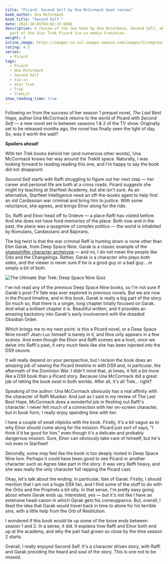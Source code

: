 ```yaml
---
title: "Picard: Second Self by Una McCormack book review"
book_author: Una McCormack
book_title: "Second Self "
date: 2022-10-01T04:02:33.668Z
description: A review of the new book by Una McCormack, Second Self, which is
  part of the Star Trek Picard tie-in media franchise.
weight: 4
inline_image: https://images-na.ssl-images-amazon.com/images/S/compressed.photo.goodreads.com/books/1662300847i/58439631.jpg
rating: 4.5
series:
  - Picard
tags:
  - Picard
  - Una McCormack
  - Second Self
  - tie-in
  - Star Trek
  - Trek
  - TrekLit
show_reading_time: true
---
```

Following on from the success of her season 1 prequel novel, *The Last Best Hope*, author Una McCormack returns to the world of Picard with *Second Self* — a new novel set in between seasons 1 & 2 of the TV show. Originally set to be released months ago, the novel has finally seen the light of day. So, was it worth the wait?

**Spoilers ahead!**

<!--more-->

With ten Trek books behind her (and numerous other words), Una McCormack knows her way around the Treklit space. Naturally, I was looking forward to reading reading this one, and I'm happy to say the book did not disappoint. 

*Second Self* starts with Raffi struggling to figure out her next step — her career and personal life are both at a cross roads. Picard suggests she might try teaching at Starfleet Academy, but she isn't sure. As an alternative, Starfleet Intelligence need an off-the-books agent to help find an old Cardassian war criminal and bring him to justice. With some reluctance, she agrees, and brings Elnor along for the ride.

So, Raffi and Elnor head off to Ordeve — a place Raffi has visited before. And she does not have fond memories of the place. Both now and in the past, the place was a quagmire of complex politics — the world is inhabited by Romulans, Cardassians and Bajorans. 

The big twist is that the war criminal Raff is hunting down is none other than Elim Garak, from Deep Space Nine. Garak is a classic example of the [shapeshifter character archetype](https://mythcreants.com/blog/the-eight-character-archetypes-of-the-heros-journey/#shapeshifter) — and no, I do not mean the people like Odo and the Changelings. Rather, Garak is a character who plays both sides, and the viewer is never sure if he is a good guy or a bad guy... or simply a bit of both.

![The Ultimate Star Trek: Deep Space Nine Quiz](https://img.playbuzz.com/image/upload/ar_1.5,c_pad,f_jpg,b_auto/q_auto:good,f_auto,fl_lossy,w_480,c_limit,dpr_2.5/cdn/914e09db-ab6c-4054-ad48-b268f793f36a/00f538a7-609f-4167-8ce8-8beaa27c50f4.jpg)

I've not read any of the previous Deep Space Nine books, so I'm not sure if Garak's post-TV fate was ever explored in previous novels. But we are now in the Picard timeline, and in this book, Garak is really a big part of the story. So much so, that there is a single, long chapter totally focused on Garak. And what a brilliant chapter it is. Beautiful written, and it provides an amazing backstory into Garak's early involvement with the dreaded Obsidian Order.

Which brings me to my next point: is this a Picard novel, or a Deep Space Nine novel? Jean-Luc himself is barely in it, and Rios only appears in a few scenes. And even though the Elnor and Raffi scenes are a hoot, once we delve into Raffi's past, it very much feels like she has been injected into the DS9 oeuvre.

It will really depend on your perspective, but I reckon the book does an amazing job of sewing the Picard timeline in with DS9 and, in particular, the aftermath of the Dominion War. I didn't mind that, at times, it felt a bit more like a DS9 book than a Picard story. Because Una McCormack did a great job of letting the book exist in both worlds. After all, it's all Trek... right?

Speaking of the author: Una McCormack obviously has a real affinity with the character of Raffi Musiker. And just as I said in my review of The Last Best Hope, McCormack does a wonderful job in fleshing out Raffi's character. I never felt much of a connection with her on-screen character, but in book form, I really enjoy spending time with her. 

I have a couple of small nitpicks with the book. Firstly, it's a bit vague as to why Elnor should come along for the mission. Picard just sort of says, "I think it'd be good for him," even though it's a delicate and probably dangerous mission. Sure, Elnor can obviously take care of himself, but he's not even in Starfleet!

Secondly, some may feel like the book is too deeply rooted in Deep Space Nine lore. Perhaps it could have been good to see Picard or another character such as Agnes take part in the story. It was very Raffi heavy, and she was really the only character full repping the Picard cast. 

Okay, let's talk about the ending. In particular, fate of Garak. Firstly, I should mention that I am not a huge DS9 fan, and I find some of the stuff to do with the Orbs and the Prophets a bit silly. In that sense, I'm pretty easy going about where Garak ends up. Interested, yes — but it's not like I have an extensive head-canon in which Garak gets his comeuppance. But, overall, I liked the idea that Garak would travel back in time to atone for his terrible sins, with a little help from the Orb of Restitution.

I wondered if this book would tie up some of the loose ends between season 1 and 2. In a sense, it did. It explains how Raffi and Elnor both end up at the academy, and why the pair had grown so close by the time season 2 starts.

Overall, I really enjoyed Second Self. It's a character driven story, with Raffi and Garak providing the heard and soul of the story. This is one not to be missed.